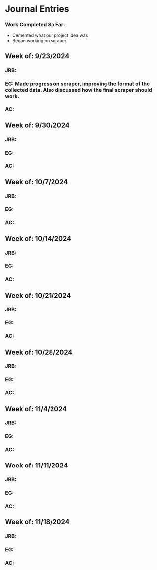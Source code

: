 # Journal Entries

### Work Completed So Far:
- Cemented what our project idea was
- Began working on scraper

## Week of: 9/23/2024
### JRB:
### EG: Made progress on scraper, improving the format of the collected data. Also discussed how the final scraper should work.
### AC:


## Week of: 9/30/2024
### JRB:
### EG:
### AC:


## Week of: 10/7/2024
### JRB:
### EG:
### AC:


## Week of: 10/14/2024
### JRB:
### EG:
### AC:


## Week of: 10/21/2024
### JRB:
### EG:
### AC:


## Week of: 10/28/2024
### JRB:
### EG:
### AC:


## Week of: 11/4/2024
### JRB:
### EG:
### AC:


## Week of: 11/11/2024
### JRB:
### EG:
### AC:


## Week of: 11/18/2024
### JRB:
### EG:
### AC:

